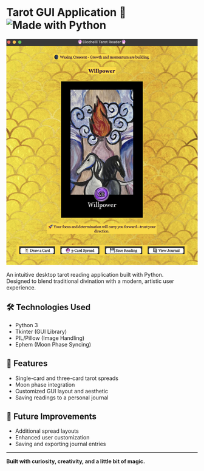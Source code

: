 # Tarot GUI Application 🔮 ![Made with Python](https://img.shields.io/badge/Made%20with-Python-blue)
![Tarot GUI Screenshot](images/screenshot.png)

An intuitive desktop tarot reading application built with Python.  
Designed to blend traditional divination with a modern, artistic user experience.

## 🛠 Technologies Used
- Python 3
- Tkinter (GUI Library)
- PIL/Pillow (Image Handling)
- Ephem (Moon Phase Syncing)

## 🎴 Features
- Single-card and three-card tarot spreads
- Moon phase integration
- Customized GUI layout and aesthetic
- Saving readings to a personal journal

## 🌱 Future Improvements
- Additional spread layouts
- Enhanced user customization
- Saving and exporting journal entries

---

**Built with curiosity, creativity, and a little bit of magic.**

